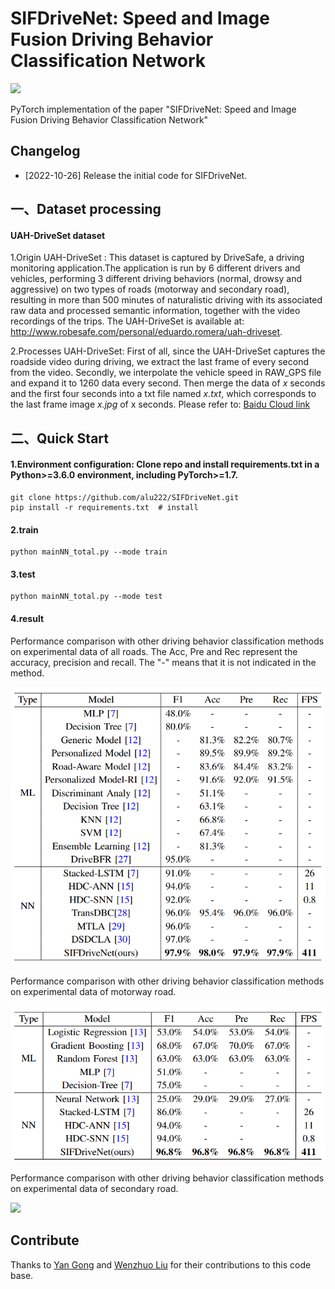 
# **SIFDriveNet: Speed and Image Fusion Driving Behavior Classification Network**



![](network2.PNG)

PyTorch implementation of the paper "SIFDriveNet: Speed and Image Fusion Driving Behavior Classification Network"



## **Changelog**



- [2022-10-26] Release the initial code for SIFDriveNet.



## **一、Dataset processing**



#### **UAH-DriveSet dataset**

1.Origin UAH-DriveSet : This dataset is captured by DriveSafe, a driving monitoring application.The application is run by 6 different drivers and vehicles, performing 3 different driving behaviors (normal, drowsy and aggressive) on two types of roads (motorway and secondary road), resulting in more than 500 minutes of naturalistic driving with its associated raw data and processed semantic information, together with the video recordings of the trips. The UAH-DriveSet is available at: http://www.robesafe.com/personal/eduardo.romera/uah-driveset.

2.Processes UAH-DriveSet: First of all, since the UAH-DriveSet captures the roadside video during driving, we extract the last frame of every second from the video. Secondly, we interpolate the vehicle speed in RAW_GPS file and expand it to 1260 data every second. Then merge the data of *x* seconds and the first four seconds into a txt file named *x.txt*, which corresponds to the last frame image *x.jpg* of x seconds. Please refer to: [Baidu Cloud link](https://pan.baidu.com/s/1BOK_4rewfofSY79V82muEg?pwd=44sX)




## **二、Quick Start**

#### 1.Environment configuration: Clone repo and install requirements.txt in a Python>=3.6.0 environment, including PyTorch>=1.7.

```
git clone https://github.com/alu222/SIFDriveNet.git
pip install -r requirements.txt  # install
```

#### 2.train

```
python mainNN_total.py --mode train
```

#### 3.test

```
python mainNN_total.py --mode test
```

#### 4.result

Performance comparison with other driving behavior classification methods on experimental data of all roads. The Acc, Pre and Rec represent the accuracy, precision and recall. The "-" means that it is not indicated in the method.

![](resultall.PNG)



Performance comparison with other driving behavior classification methods on experimental data of motorway road.

![](resultmotor.PNG)



Performance comparison with other driving behavior classification methods on experimental data of secondary road.

![](resultsecond.PNG)


## **Contribute**


Thanks to [Yan Gong](https://github.com/gongyan1) and [Wenzhuo Liu](https://github.com/liuwenzhuo1) for their contributions to this code base.
